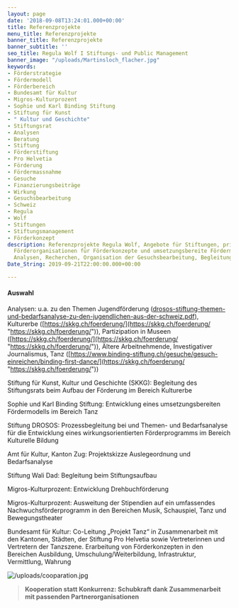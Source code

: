 ```yaml
---
layout: page
date: '2018-09-08T13:24:01.000+00:00'
title: Referenzprojekte
menu_title: Referenzprojekte
banner_title: Referenzprojekte
banner_subtitle: ''
seo_title: Regula Wolf I Stiftungs- und Public Management
banner_image: "/uploads/Martinsloch_flacher.jpg"
keywords:
- Förderstrategie
- Fördermodell
- Förderbereich
- Bundesamt für Kultur
- Migros-Kulturprozent
- Sophie und Karl Binding Stiftung
- Stiftung für Kunst
- " Kultur und Geschichte"
- Stiftungsrat
- Analysen
- Beratung
- Stiftung
- Förderstiftung
- Pro Helvetia
- Förderung
- Fördermassnahme
- Gesuche
- Finanzierungsbeiträge
- Wirkung
- Gesuchsbearbeitung
- Schweiz
- Regula
- Wolf
- Stiftungen
- Stiftungsmanagement
- Förderkonzept
description: Referenzprojekte Regula Wolf, Angebote für Stiftungen, private und öffentliche
  Förderorganisationen für Förderkonzepte und umsetzungsbereite Fördermassnahmen,
  Analysen, Recherchen, Organisation der Gesuchsbearbeitung, Begleitung der Neupositionierung
Date_String: 2019-09-21T22:00:00.000+00:00

---
```

#### Auswahl

Analysen: u.a. zu den Themen Jugendförderung ([drosos-stiftung-themen-und-bedarfsanalyse-zu-den-jugendlichen-aus-der-schweiz.pdf](/uploads/drosos-stiftung-themen-und-bedarfsanalyse-zu-den-jugendlichen-aus-der-schweiz.pdf "drosos-stiftung-themen-und-bedarfsanalyse-zu-den-jugendlichen-aus-der-schweiz.pdf")), Kulturerbe ([https://skkg.ch/foerderung/](https://skkg.ch/foerderung/ "https://skkg.ch/foerderung/")), Partizipation in Museen ([https://skkg.ch/foerderung/](https://skkg.ch/foerderung/ "https://skkg.ch/foerderung/")), Ältere Arbeitnehmende, Investigativer Journalismus, Tanz ([https://www.binding-stiftung.ch/gesuche/gesuch-einreichen/binding-first-dance/](https://skkg.ch/foerderung/ "https://skkg.ch/foerderung/"))

Stiftung für Kunst, Kultur und Geschichte (SKKG): Begleitung des Stiftungsrats beim Aufbau der Förderung im Bereich Kulturerbe

Sophie und Karl Binding Stiftung: Entwicklung eines umsetzungsbereiten Fördermodells im Bereich Tanz

Stiftung DROSOS: Prozessbegleitung bei und Themen- und Bedarfsanalyse für die Entwicklung eines wirkungsorientierten Förderprogramms im Bereich Kulturelle Bildung

Amt für Kultur, Kanton Zug: Projektskizze Auslegeordnung und Bedarfsanalyse

Stiftung Wali Dad: Begleitung beim Stiftungsaufbau

Migros-Kulturprozent: Entwicklung Drehbuchförderung

Migros-Kulturprozent: Ausweitung der Stipendien auf ein umfassendes Nachwuchsförderprogramm in den Bereichen Musik, Schauspiel, Tanz und Bewegungstheater

Bundesamt für Kultur: Co-Leitung „Projekt Tanz“ in Zusammenarbeit mit den Kantonen, Städten, der Stiftung Pro Helvetia sowie Vertreterinnen und Vertretern der Tanzszene. Erarbeitung von Förderkonzepten in den Bereichen Ausbildung, Umschulung/Weiterbildung, Infrastruktur, Vermittlung, Wahrung

![/uploads/cooparation.jpg](https://app.forestry.io/sites/x4dqfdfubch-eq/body-media//uploads/cooparation.jpg)

> **Kooperation statt Konkurrenz: Schubkraft dank Zusammenarbeit mit passenden Partnerorganisationen**